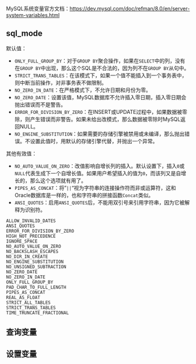 

MySQL系统变量官方文档：<https://dev.mysql.com/doc/refman/8.0/en/server-system-variables.html>



## sql_mode

默认值：

- `ONLY_FULL_GROUP_BY`：对于`GROUP BY`聚合操作，如果在`SELECT`中的列，没有在`GROUP BY`中出现，那么这个SQL是不合法的，因为列不在`GROUP BY`从句中。
- `STRICT_TRANS_TABLES`：在该模式下，如果一个值不能插入到一个事务表中，则中断当前操作，对非事务表不做限制。
- `NO_ZERO_IN_DATE`：在严格模式下，不允许日期和月份为零。
- `NO_ZERO_DATE`：设置该值，MySQL数据库不允许插入零日期，插入零日期会抛出错误而不是警告。
- `ERROR_FOR_DIVISION_BY_ZERO`：在INSERT或UPDATE过程中，如果数据被零除，则产生错误而非警告。如果未给出改模式，那么数据被零除时MySQL返回NULL。
- `NO_ENGINE_SUBSTITUTION`：如果需要的存储引擎被禁用或未编译，那么抛出错误。不设置此值时，用默认的存储引擎代替，并抛出一个异常。

其他有效值：

- `NO_AUTO_VALUE_ON_ZERO`：改值影响自增长列的插入。默认设置下，插入`0`或`NULL`代表生成下一个自增长值。如果用户希望插入的值为`0`，而该列又是自增长的，那么这个选项就有用了。
- `PIPES_AS_CONCAT`：将”`||`“视为字符串的连接操作符而非或运算符，这和Oracle数据库是一样的，也和字符串的拼接函数`Concat`类似。
- `ANSI_QUOTES`：启用`ANSI_QUOTES`后，不能用双引号来引用字符串，因为它被解释为识别符。

```
ALLOW_INVALID_DATES
ANSI_QUOTES
ERROR_FOR_DIVISION_BY_ZERO
HIGH_NOT_PRECEDENCE
IGNORE_SPACE
NO_AUTO_VALUE_ON_ZERO
NO_BACKSLASH_ESCAPES
NO_DIR_IN_CREATE
NO_ENGINE_SUBSTITUTION
NO_UNSIGNED_SUBTRACTION
NO_ZERO_DATE
NO_ZERO_IN_DATE
ONLY_FULL_GROUP_BY
PAD_CHAR_TO_FULL_LENGTH
PIPES_AS_CONCAT
REAL_AS_FLOAT
STRICT_ALL_TABLES
STRICT_TRANS_TABLES
TIME_TRUNCATE_FRACTIONAL
```









## 查询变量



## 设置变量



